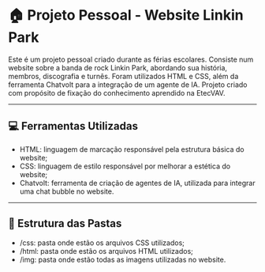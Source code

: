 # 🏠 Projeto Pessoal - Website Linkin Park

<p>
  Este é um projeto pessoal criado durante as férias escolares. Consiste num website sobre a banda de rock Linkin Park, abordando sua história, membros, discografia e turnês.
  Foram utilizados HTML e CSS, além da ferramenta Chatvolt para a integração de um agente de IA. Projeto criado com propósito de fixação do conhecimento aprendido na EtecVAV.
</p>

---

## 💻 Ferramentas Utilizadas

- HTML: linguagem de marcação responsável pela estrutura básica do website;
- CSS: linguagem de estilo responsável por melhorar a estética do website;
- Chatvolt: ferramenta de criação de agentes de IA, utilizada para integrar uma chat bubble no website.

---

## 📂 Estrutura das Pastas

- /css: pasta onde estão os arquivos CSS utilizados;
- /html: pasta onde estão os arquivos HTML utilizados;
- /img: pasta onde estão todas as imagens utilizadas no website.


